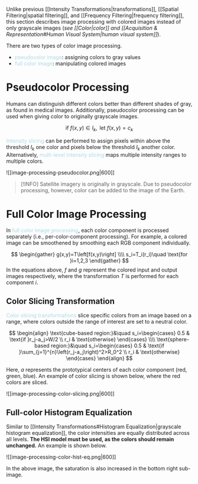 Unlike previous [[Intensity Transformations|transformations]], [[Spatial Filtering|spatial filtering]], and [[Frequency Filtering|frequency filtering]], this section describes image processing with colored images instead of only grayscale images (*see [[Color|color]] and [[Acquisition & Representation#Human Visual System|human visual system]]*).

There are two types of color image processing.
- <span style = "color:lightblue">pseudocolor image</span>: assigning colors to gray values
- <span style = "color:lightblue">full color image</span>: manipulating colored images

# Pseudocolor Processing
Humans can distinguish different colors better than different shades of gray, as found in medical images. Additionally, pseudocolor processing can be used when giving color to originally grayscale images.

$$\text{if }f(x,y)\in I_k,\text{ let }f(x,y)=c_k$$

<span style = "color:lightblue">Intensity slicing</span> can be performed to assign pixels within above the threshold $I_k$ one color and pixels below the threshold $I_k$ another color. Alternatively, <span style = "color:lightblue">multi-level intensity slicing</span> maps multiple intensity ranges to multiple colors.

![[image-processing-pseudocolor.png|600]]

> [!INFO]
> Satellite imagery is originally in grayscale. Due to pseudocolor processing, however, color can be added to the image of the Earth.

# Full Color Image Processing
In <span style = "color:lightblue">full color image processing</span>, each color component is processed separately (i.e., per-color-component processing). For example, a colored image can be smoothened by smoothing each RGB component individually.

$$
\begin{gather}
	g(x,y)=T\left[f(x,y)\right] \\\\
	s_i=T_i(r_i)\quad \text{for }i=1,2,3
\end{gather}
$$
In the equations above, $f$ and $g$ represent the colored input and output images respectively, where the transformation $T$ is performed for each component $i$.

## Color Slicing Transformation
<span style = "color:lightblue">Color slicing transformations</span> slice specific colors from an image based on a range, where colors outside the range of interest are set to a neutral color.

$$
\begin{align}
	\text{cube-based region:}&\quad
	s_i=\begin{cases}
		0.5 & \text{if }r_j-a_j>W/2 \\
		r_i & \text{otherwise}
	\end{cases} \\\\
	\text{sphere-based region:}&\quad 
	s_i=\begin{cases}
		0.5 & \text{if }\sum_{j=1}^{n}\left(r_j-a_j\right)^2>R_0^2 \\
		r_i & \text{otherwise}
	\end{cases}
\end{align}
$$

Here, $a$ represents the prototypical centers of each color component (red, green, blue). An example of color slicing is shown below, where the red colors are sliced.

![[image-processing-color-slicing.png|600]]

## Full-color Histogram Equalization
Similar to [[Intensity Transformations#Histogram Equalization|grayscale histogram equalization]], the color intensities are equally distributed across all levels. **The HSI model must be used, as the colors should remain unchanged.** An example is shown below.

![[image-processing-color-hist-eq.png|600]]

In the above image, the saturation is also increased in the bottom right sub-image.